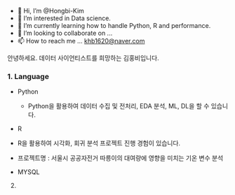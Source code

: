 - 👋 Hi, I’m @Hongbi-Kim
- 👀 I’m interested in Data science.
- 🌱 I’m currently learning how to handle Python, R and performance.
- 💞️ I’m looking to collaborate on ...
- 📫 How to reach me ... khb1620@naver.com




안녕하세요. 데이터 사이언티스트를 희망하는 김홍비입니다.



### 1. Language 

- Python
  - Python을 활용하여 데이터 수집 및 전처리, EDA 분석, ML, DL을 할 수 있습니다.
  
- R
 - R을 활용하여 시각화, 회귀 분석 프로젝트 진행 경험이 있습니다.
 - 프로젝트명 : 서울시 공공자전거 따릉이의 대여량에 영향을 미치는 기온 변수 분석

- MYSQL


2. 


<!---
Hongbi-Kim/Hongbi-Kim is a ✨ special ✨ repository because its `README.md` (this file) appears on your GitHub profile.
You can click the Preview link to take a look at your changes.
--->

